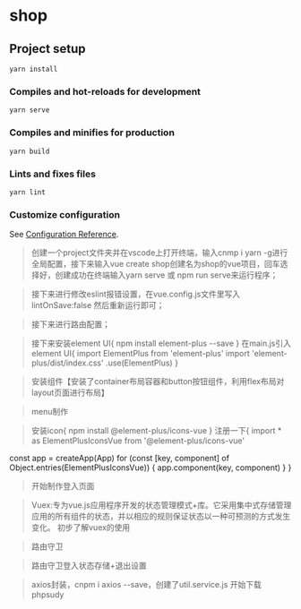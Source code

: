 # shop

## Project setup
```
yarn install
```

### Compiles and hot-reloads for development
```
yarn serve
```

### Compiles and minifies for production
```
yarn build
```

### Lints and fixes files
```
yarn lint
```

### Customize configuration
See [Configuration Reference](https://cli.vuejs.org/config/).



>创建一个project文件夹并在vscode上打开终端，输入cnmp i yarn -g进行全局配置，接下来输入vue create shop创建名为shop的vue项目，回车选择好，创建成功在终端输入yarn serve   或   npm run serve来运行程序；

>接下来进行修改eslint报错设置，在vue.config.js文件里写入lintOnSave:false 然后重新运行即可；

>接下来进行路由配置；

>接下来安装element UI{
    npm install element-plus --save
}
在main.js引入element UI{
    import ElementPlus from 'element-plus'
    import 'element-plus/dist/index.css'
    .use(ElementPlus)
}

>安装组件【安装了container布局容器和button按钮组件，利用flex布局对layout页面进行布局】

>menu制作

>安装icon{
    npm install @element-plus/icons-vue
}
注册一下{
import * as ElementPlusIconsVue from '@element-plus/icons-vue'

const app = createApp(App)
for (const [key, component] of Object.entries(ElementPlusIconsVue)) {
  app.component(key, component)
}
}
<el-icon><User /></el-icon>

>开始制作登入页面

>Vuex:专为vue.js应用程序开发的状态管理模式+库。它采用集中式存储管理应用的所有组件的状态，并以相应的规则保证状态以一种可预测的方式发生变化。
初步了解vuex的使用

>路由守卫

>路由守卫登入状态存储+退出设置

>axios封装，cnpm i axios --save，创建了util.service.js
开始下载phpsudy

